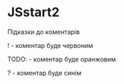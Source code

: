 # JSstart2

Підказки до коментарів

!    - коментар буде червоним

TODO:   - коментар буде оранжовим

?     - коментар буде синім